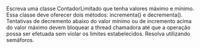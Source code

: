 Escreva uma classe ContadorLimitado que tenha valores máximo e mínimo. Essa classe deve oferecer
dois métodos: incrementa() e decrementa(). Tentativas de decremento abaixo do valor mínimo ou
de incremento acima do valor máximo devem bloquear a thread chamadora até que a operação
possa ser efetuada sem violar os limites estabelecidos. Resolva utilizando semáforos.